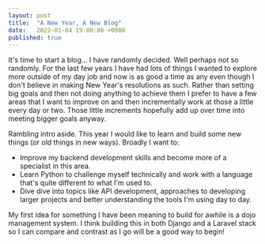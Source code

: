 ```yaml
---
layout: post
title:  "A New Year, A New Blog"
date:   2022-01-04 19:00:00 +0000
published: true
---
```


It's time to start a blog... I have randomly decided. Well perhaps not so randomly. For the last few years I have had lots of things I wanted to explore more outside of my day job and now is as good a time as any even though I don't believe in making New Year's resolutions as such. Rather than setting big goals and then not doing anything to achieve them I prefer to have a few areas that I want to improve on and then incrementally work at those a little every day or two. Those little increments hopefully add up over time into meeting bigger goals anyway.

Rambling intro aside. This year I would like to learn and build some new things (or old things in new ways). Broadly I want to:

+ Improve my backend development skills and become more of a specialist in this area.
+ Learn Python to challenge myself technically and work with a language that's quite different to what I'm used to.
+ Dive dive into topics like API development, approaches to developing larger projects and better understanding the tools I'm using day to day.

My first idea for something I have been meaning to build for awhile is a dojo management system. I think building this in both Django and a Laravel stack so I can compare and contrast as I go will be a good way to begin!
